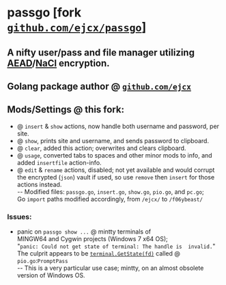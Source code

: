 # passgo [fork [`github.com/ejcx/passgo`](https://github.com/ejcx/passgo)]
## A nifty user/pass and file manager utilizing [AEAD](https://en.wikipedia.org/wiki/Authenticated_encryption#Authenticated_encryption_with_associated_data)/[NaCl](https://godoc.org/golang.org/x/crypto/nacl) encryption.  

## Golang package author @ [`github.com/ejcx`](https://github.com/ejcx)  

## Mods/Settings @ this fork:  
- @ `insert` & `show` actions, now handle both username and password, per site.   
- @ `show`, prints site and username, and sends password to clipboard.  
- @ `clear`, added this action; overwrites and clears clipboard.  
- @ `usage`, converted tabs to spaces and other minor mods to info, and  
added `insertfile` action-info.  
- @ `edit` & `rename` actions, disabled; not yet available and would corrupt  
the encrypted (`json`) vault if used, so use `remove` then `insert` for those  
actions instead.   
-- Modified files: `passgo.go`, `insert.go`, `show.go`, `pio.go`, and `pc.go`;  
Go `import` paths modified accordingly, from `/ejcx/` to `/f06ybeast/` 

### Issues: 
- panic on `passgo show ...` @ mintty terminals of   
MINGW64 and Cygwin projects (Windows 7 x64 OS);  
"`panic: Could not get state of terminal: The handle is  invalid.`"  
The culprit appears to be [`terminal.GetState(fd)`](https://github.com/golang/crypto/blob/master/ssh/terminal/util.go#L63) called @ `pio.go`:`PromptPass`  
-- This is a very particular use case; mintty, on an almost obsolete version of Windows OS.